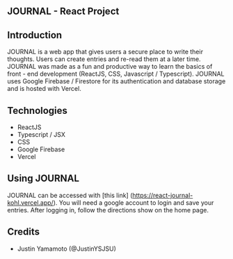 ## JOURNAL - React Project 

## Introduction 
JOURNAL is a web app that gives users a secure place to write their thoughts. Users can create entries and re-read them at a later time. 
JOURNAL was made as a fun and productive way to learn the basics of front - end development (ReactJS, CSS, Javascript / Typescript). 
JOURNAL uses Google Firebase / Firestore for its authentication and database storage and is hosted with Vercel. 

## Technologies 
- ReactJS
- Typescript / JSX
- CSS
- Google Firebase 
- Vercel 

## Using JOURNAL 
JOURNAL can be accessed with [this link] (https://react-journal-kohl.vercel.app/). You will need a google account to login and save your entries. 
After logging in, follow the directions show on the home page. 

## Credits
- Justin Yamamoto (@JustinYSJSU) 
